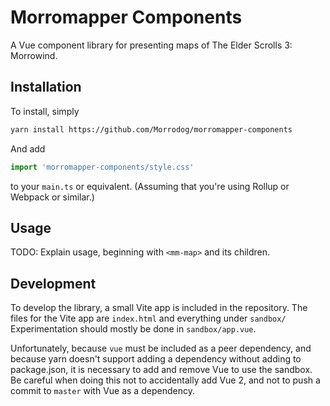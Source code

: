 # Morromapper Components
A Vue component library for presenting maps of The Elder Scrolls 3: Morrowind.

## Installation
To install, simply
```bash
yarn install https://github.com/Morrodog/morromapper-components
```

And add
```javascript
import 'morromapper-components/style.css'
```
to your `main.ts` or equivalent. (Assuming that you're using Rollup or Webpack or similar.)

## Usage
TODO: Explain usage, beginning with `<mm-map>` and its children.

## Development
To develop the library, a small Vite app is included in the repository. The files for the Vite app are `index.html` and everything under `sandbox/`
Experimentation should mostly be done in `sandbox/app.vue`.

Unfortunately, because `vue` must be included as a peer dependency, and because yarn doesn't support adding a dependency without adding to package.json, it is necessary to add and remove Vue to use the sandbox. 
Be careful when doing this not to accidentally add Vue 2, and not to push a commit to `master` with Vue as a dependency.
